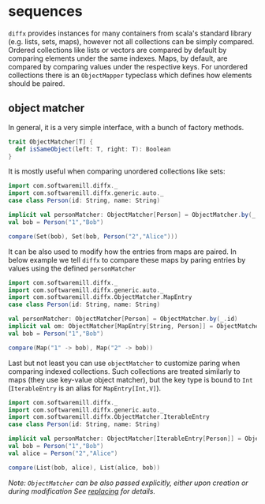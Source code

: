 # sequences

`diffx` provides instances for many containers from scala's standard library (e.g. lists, sets, maps), however 
not all collections can be simply compared. Ordered collections like lists or vectors are compared by default by 
comparing elements under the same indexes. 
Maps, by default, are compared by comparing values under the respective keys. 
For unordered collections there is an `ObjectMapper` typeclass which defines how elements should be paired. 

## object matcher

In general, it is a very simple interface, with a bunch of factory methods.
```scala mdoc:compile-only
trait ObjectMatcher[T] {
  def isSameObject(left: T, right: T): Boolean
}
```

It is mostly useful when comparing unordered collections like sets:

```scala mdoc:silent
import com.softwaremill.diffx._
import com.softwaremill.diffx.generic.auto._
case class Person(id: String, name: String)

implicit val personMatcher: ObjectMatcher[Person] = ObjectMatcher.by(_.id)
val bob = Person("1","Bob") 
```
```scala mdoc
compare(Set(bob), Set(bob, Person("2","Alice")))
```

It can be also used to modify how the entries from maps are paired.
In below example we tell `diffx` to compare these maps by paring entries by values using the defined `personMatcher`
```scala mdoc:reset:silent
import com.softwaremill.diffx._
import com.softwaremill.diffx.generic.auto._
import com.softwaremill.diffx.ObjectMatcher.MapEntry
case class Person(id: String, name: String)

val personMatcher: ObjectMatcher[Person] = ObjectMatcher.by(_.id)
implicit val om: ObjectMatcher[MapEntry[String, Person]] = ObjectMatcher.byValue(personMatcher)
val bob = Person("1","Bob")
```

```scala mdoc
compare(Map("1" -> bob), Map("2" -> bob))
```

Last but not least you can use `objectMatcher` to customize paring when comparing indexed collections.
Such collections are treated similarly to maps (they use key-value object matcher),
but the key type is bound to `Int` (`IterableEntry` is an alias for `MapEntry[Int,V]`).

```scala mdoc:reset:silent
import com.softwaremill.diffx._
import com.softwaremill.diffx.generic.auto._
import com.softwaremill.diffx.ObjectMatcher.IterableEntry
case class Person(id: String, name: String)

implicit val personMatcher: ObjectMatcher[IterableEntry[Person]] = ObjectMatcher.byValue(_.id)
val bob = Person("1","Bob")
val alice = Person("2","Alice")
```
```scala mdoc
compare(List(bob, alice), List(alice, bob))
```

*Note: `ObjectMatcher` can be also passed explicitly, either upon creation or during modification*
*See [replacing](replacing.md) for details.*